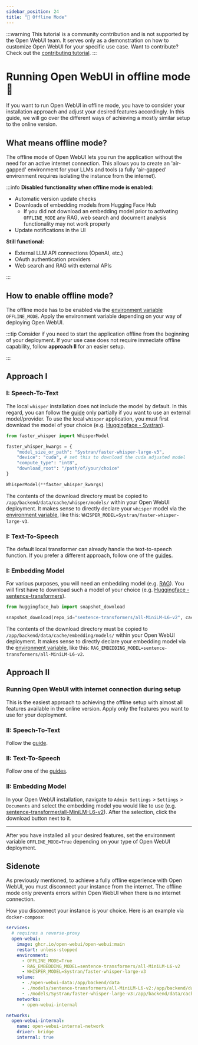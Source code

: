 ```yaml
---
sidebar_position: 24
title: "🔌 Offline Mode"
---
```


:::warning
This tutorial is a community contribution and is not supported by the Open WebUI team. It serves only as a demonstration on how to customize Open WebUI for your specific use case. Want to contribute? Check out the [contributing tutorial](../contributing.mdx).
:::

# Running Open WebUI in offline mode 🔌

If you want to run Open WebUI in offline mode, you have to consider your installation approach and adjust your desired features accordingly. In this guide, we will go over the different ways of achieving a mostly similar setup to the online version.

## What means offline mode?

The offline mode of Open WebUI lets you run the application without the need for an active internet connection. This allows you to create an 'air-gapped' environment for your LLMs and tools (a fully 'air-gapped' environment requires isolating the instance from the internet).

:::info
**Disabled functionality when offline mode is enabled:**

- Automatic version update checks
- Downloads of embedding models from Hugging Face Hub
  - If you did not download an embedding model prior to activating `OFFLINE_MODE` any RAG, web search and document analysis functionality may not work properly
- Update notifications in the UI

**Still functional:**

- External LLM API connections (OpenAI, etc.)
- OAuth authentication providers
- Web search and RAG with external APIs

:::

## How to enable offline mode?

The offline mode has to be enabled via the [environment variable](https://docs.openwebui.com/getting-started/env-configuration#offline_mode) `OFFLINE_MODE`.
Apply the environment variable depending on your way of deploying Open WebUI.

:::tip
Consider if you need to start the application offline from the beginning of your deployment. If your use case does not require immediate offline capability, follow **approach II** for an easier setup.

:::

## Approach I

### I: Speech-To-Text

The local `whisper` installation does not include the model by default. In this regard, you can follow the [guide](/docs/tutorials/speech-to-text/stt-config.md) only partially if you want to use an external model/provider. To use the local `whisper` application, you must first download the model of your choice (e.g. [Huggingface - Systran](https://huggingface.co/Systran)).

```python
from faster_whisper import WhisperModel

faster_whisper_kwargs = {
    "model_size_or_path": "Systran/faster-whisper-large-v3",
    "device": "cuda", # set this to download the cuda adjusted model
    "compute_type": "int8",
    "download_root": "/path/of/your/choice"
}

WhisperModel(**faster_whisper_kwargs)
```

The contents of the download directory must be copied to `/app/backend/data/cache/whisper/models/` within your Open WebUI deployment. It makes sense to directly declare your `whisper` model via the [environment variable](https://docs.openwebui.com/getting-started/env-configuration#whisper_model), like this: `WHISPER_MODEL=Systran/faster-whisper-large-v3`.

### I: Text-To-Speech

The default local transformer can already handle the text-to-speech function. If you prefer a different approach, follow one of the [guides](https://docs.openwebui.com/category/%EF%B8%8F-text-to-speech).

### I: Embedding Model

For various purposes, you will need an embedding model (e.g. [RAG](/docs/features/rag.md)). You will first have to download such a model of your choice (e.g. [Huggingface - sentence-transformers](https://huggingface.co/sentence-transformers)).

```python
from huggingface_hub import snapshot_download

snapshot_download(repo_id="sentence-transformers/all-MiniLM-L6-v2", cache_dir="/path/of/your/choice")
```

The contents of the download directory must be copied to `/app/backend/data/cache/embedding/models/` within your Open WebUI deployment. It makes sense to directly declare your embedding model via the [environment variable](https://docs.openwebui.com/getting-started/env-configuration#rag_embedding_model), like this: `RAG_EMBEDDING_MODEL=sentence-transformers/all-MiniLM-L6-v2`.

## Approach II

### Running Open WebUI with internet connection during setup

This is the easiest approach to achieving the offline setup with almost all features available in the online version. Apply only the features you want to use for your deployment.

### II: Speech-To-Text

Follow the [guide](./speech-to-text/stt-config.md).

### II: Text-To-Speech

Follow one of the [guides](https://docs.openwebui.com/category/%EF%B8%8F-text-to-speech).

### II: Embedding Model

In your Open WebUI installation, navigate to `Admin Settings` > `Settings` > `Documents` and select the embedding model you would like to use (e.g. [sentence-transformer/all-MiniLM-L6-v2](https://huggingface.co/sentence-transformers/all-MiniLM-L6-v2)). After the selection, click the download button next to it.

---

After you have installed all your desired features, set the environment variable `OFFLINE_MODE=True` depending on your type of Open WebUI deployment.

## Sidenote

As previously mentioned, to achieve a fully offline experience with Open WebUI, you must disconnect your instance from the internet. The offline mode only prevents errors within Open WebUI when there is no internet connection.

How you disconnect your instance is your choice. Here is an example via `docker-compose`:

```yaml
services:
  # requires a reverse-proxy
  open-webui:
    image: ghcr.io/open-webui/open-webui:main
    restart: unless-stopped
    environment:
      - OFFLINE_MODE=True
      - RAG_EMBEDDING_MODEL=sentence-transformers/all-MiniLM-L6-v2
      - WHISPER_MODEL=Systran/faster-whisper-large-v3
    volume:
      - ./open-webui-data:/app/backend/data
      - ./models/sentence-transformers/all-MiniLM-L6-v2:/app/backend/data/cache/embedding/models/
      - ./models/Systran/faster-whisper-large-v3:/app/backend/data/cache/whisper/models/
    networks:
      - open-webui-internal

networks:
  open-webui-internal:
    name: open-webui-internal-network
    driver: bridge
    internal: true
```
